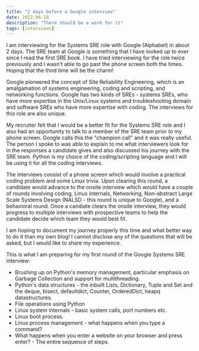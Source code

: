 ```yaml
---
title: "2 days before a Google interview"
date: 2022-06-18
description: "There should be a word for it"
tags: [interviews]
---
```


I am interviewing for the Systems SRE role with Google (Alphabet) in about 2 days. The SRE team at Google is something that I have looked up to ever since I read the first SRE book. I have tried interviewing for the role twice previously and I wasn't able to go past the phone screen both the times. Hoping that the third time will be the charm!

Google pioneered the concept of Site Reliability Engineering, which is an amalgamation of systems engineering, coding and scripting, and networking functions. Google has two kinds of SREs - systems SREs, who have more expertise in the Unix/Linux systems and troubleshooting domain and software SREs who have more expertise with coding. The interviews for this role are also unique. 

My recruiter felt that I would be a better fit for the Systems SRE role and I also had an opportunity to talk to a member of the SRE team prior to my phone screen. Google calls this the "champion call" and it was really useful. The person I spoke to was able to explain to me what interviewers look for in the responses a candidate gives and also discussed his journey with the SRE team. Python is my choice of the coding/scripting language and I will be using it for all the coding interviews.

The interviews consist of a phone screen which would involve a practical coding problem and some Linux trivia. Upon  clearing this round, a candidate would advance to the onsite interview which would have a couple of rounds involving coding, Linux internals, Networking, Non-abstract Large Scale Systems Design (NALSD - this round is unique to Google), and a behavioral round. Once a candiate clears the onsite interview, they would progress to multiple interviews with prospective teams to help the candidate decide which team they would best fit.

I am hoping to document my journey properly this time and what better way to do it than my own blog! I cannot disclose any of the questions that will be asked, but I would like to share my experience.

This is what I am preparing for my first round of the Google Systems SRE interview:

* Brushing up on Python's memory management, particular emphasis on Garbage Collection and support for multithreading.
* Python's data structures - the inbuilt Lists, Dictionary, Tuple and Set and the deque, bisect, defaultdict, Counter, OrderedDict, heapq datastructures. 
* File operations using Python
* Linux system internals - basic system calls, port numbers etc.
* Linux boot process.
* Linux process management - what happens when you type a command?
* What happens when you enter a website on your browser and press enter? - The entire sequence of steps.

